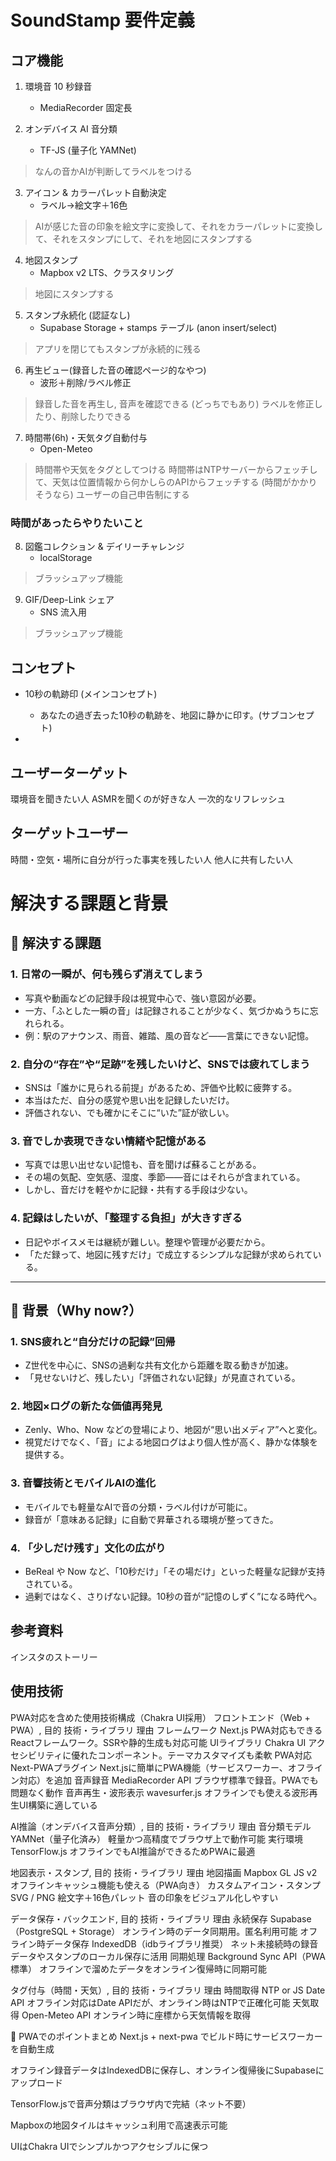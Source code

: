 # SoundStamp 要件定義

## コア機能
1. 環境音 10 秒録音
   - MediaRecorder 固定長

2. オンデバイス AI 音分類
   - TF-JS (量子化 YAMNet)
> なんの音かAIが判断してラベルをつける

3. アイコン & カラーパレット自動決定
   - ラベル→絵文字＋16色
> AIが感じた音の印象を絵文字に変換して、それをカラーパレットに変換して、それをスタンプにして、それを地図にスタンプする

4. 地図スタンプ
   - Mapbox v2 LTS、クラスタリング
> 地図にスタンプする

5. スタンプ永続化 (認証なし)
   - Supabase Storage + stamps テーブル (anon insert/select)
> アプリを閉じてもスタンプが永続的に残る

6. 再生ビュー(録音した音の確認ページ的なやつ)
   - 波形＋削除/ラベル修正
> 録音した音を再生し, 音声を確認できる
> (どっちでもあり) ラベルを修正したり、削除したりできる

7. 時間帯(6h)・天気タグ自動付与
   - Open-Meteo
> 時間帯や天気をタグとしてつける
> 時間帯はNTPサーバーからフェッチして、天気は位置情報から何かしらのAPIからフェッチする
> (時間がかかりそうなら) ユーザーの自己申告制にする


### 時間があったらやりたいこと

8. 図鑑コレクション & デイリーチャレンジ
   - localStorage
> ブラッシュアップ機能

9. GIF/Deep-Link シェア
   - SNS 流入用
> ブラッシュアップ機能

## コンセプト
- 10秒の軌跡印 (メインコンセプト)
  - あなたの過ぎ去った10秒の軌跡を、地図に静かに印す。(サブコンセプト)

- 
## ユーザーターゲット
   環境音を聞きたい人
   ASMRを聞くのが好きな人
   一次的なリフレッシュ
   
## ターゲットユーザー
   時間・空気・場所に自分が行った事実を残したい人
   他人に共有したい人

# 解決する課題と背景

## 🎯 解決する課題

### 1. 日常の一瞬が、何も残らず消えてしまう
- 写真や動画などの記録手段は視覚中心で、強い意図が必要。
- 一方、「ふとした一瞬の音」は記録されることが少なく、気づかぬうちに忘れられる。
- 例：駅のアナウンス、雨音、雑踏、風の音など――言葉にできない記憶。

### 2. 自分の“存在”や“足跡”を残したいけど、SNSでは疲れてしまう
- SNSは「誰かに見られる前提」があるため、評価や比較に疲弊する。
- 本当はただ、自分の感覚や思い出を記録したいだけ。
- 評価されない、でも確かにそこに“いた”証が欲しい。

### 3. 音でしか表現できない情緒や記憶がある
- 写真では思い出せない記憶も、音を聞けば蘇ることがある。
- その場の気配、空気感、湿度、季節――音にはそれらが含まれている。
- しかし、音だけを軽やかに記録・共有する手段は少ない。

### 4. 記録はしたいが、「整理する負担」が大きすぎる
- 日記やボイスメモは継続が難しい。整理や管理が必要だから。
- 「ただ録って、地図に残すだけ」で成立するシンプルな記録が求められている。

---

## 🧩 背景（Why now?）

### 1. SNS疲れと“自分だけの記録”回帰
- Z世代を中心に、SNSの過剰な共有文化から距離を取る動きが加速。
- 「見せないけど、残したい」「評価されない記録」が見直されている。

### 2. 地図×ログの新たな価値再発見
- Zenly、Who、Now などの登場により、地図が“思い出メディア”へと変化。
- 視覚だけでなく、「音」による地図ログはより個人性が高く、静かな体験を提供する。

### 3. 音響技術とモバイルAIの進化
- モバイルでも軽量なAIで音の分類・ラベル付けが可能に。
- 録音が「意味ある記録」に自動で昇華される環境が整ってきた。

### 4. 「少しだけ残す」文化の広がり
- BeReal や Now など、「10秒だけ」「その場だけ」といった軽量な記録が支持されている。
- 過剰ではなく、さりげない記録。10秒の音が“記憶のしずく”になる時代へ。

## 参考資料
 インスタのストーリー


## 使用技術
   PWA対応を含めた使用技術構成（Chakra UI採用）
   フロントエンド（Web + PWA）,
   目的    技術・ライブラリ    理由
   フレームワーク    Next.js    PWA対応もできるReactフレームワーク。SSRや静的生成も対応可能
   UIライブラリ    Chakra UI    アクセシビリティに優れたコンポーネント。テーマカスタマイズも柔軟
   PWA対応    Next-PWAプラグイン    Next.jsに簡単にPWA機能（サービスワーカー、オフライン対応）を追加
   音声録音    MediaRecorder API    ブラウザ標準で録音。PWAでも問題なく動作
   音声再生・波形表示    wavesurfer.js    オフラインでも使える波形再生UI構築に適している

   AI推論（オンデバイス音声分類）,
   目的    技術・ライブラリ    理由
   音分類モデル    YAMNet（量子化済み）    軽量かつ高精度でブラウザ上で動作可能
   実行環境    TensorFlow.js    オフラインでもAI推論ができるためPWAに最適

   地図表示・スタンプ,
   目的    技術・ライブラリ    理由
   地図描画    Mapbox GL JS v2    オフラインキャッシュ機能も使える（PWA向き）
   カスタムアイコン・スタンプ    SVG / PNG 絵文字＋16色パレット    音の印象をビジュアル化しやすい

   データ保存・バックエンド,
   目的    技術・ライブラリ    理由
   永続保存    Supabase（PostgreSQL + Storage）    オンライン時のデータ同期用。匿名利用可能
   オフライン時データ保存    IndexedDB（idbライブラリ推奨）    ネット未接続時の録音データやスタンプのローカル保存に活用
   同期処理    Background Sync API（PWA標準）    オフラインで溜めたデータをオンライン復帰時に同期可能

   タグ付与（時間・天気）,
   目的    技術・ライブラリ    理由
   時間取得    NTP or JS Date API    オフライン対応はDate APIだが、オンライン時はNTPで正確化可能
   天気取得    Open-Meteo API    オンライン時に座標から天気情報を取得

   🔧 PWAでのポイントまとめ
   Next.js + next-pwa でビルド時にサービスワーカーを自動生成

   オフライン録音データはIndexedDBに保存し、オンライン復帰後にSupabaseにアップロード

   TensorFlow.jsで音声分類はブラウザ内で完結（ネット不要）

   Mapboxの地図タイルはキャッシュ利用で高速表示可能

   UIはChakra UIでシンプルかつアクセシブルに保つ 